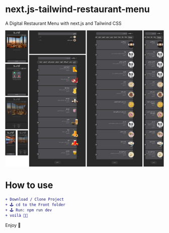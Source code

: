 # next.js-tailwind-restaurant-menu
A Digital Restaurant Menu with next.js and Tailwind CSS

![Features](https://raw.githubusercontent.com/mojtabamoradli/next.js-tailwind-restaurant-menu/main/cover.png)

# How to use
```diff
+ Download / Clone Project
+ 🕹 cd to the Front folder
+ 🕹 Run: npm run dev
+ voilà 🤌🏼
```

Enjoy 🚀
